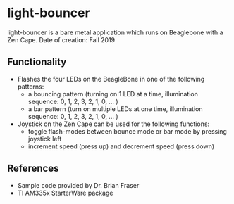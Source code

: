 # light-bouncer 
light-bouncer is a bare metal application which runs on Beaglebone with a Zen Cape. 
Date of creation: Fall 2019

Functionality
---------------
- Flashes the four LEDs on the BeagleBone in one of the following patterns:
  - a bouncing pattern (turning on 1 LED at a time, illumination sequence: 0, 1, 2, 3, 2, 1, 0, ... ) 
  - a bar pattern (turn on multiple LEDs at one time, illumination sequence: 0, 1, 2, 3, 2, 1, 0, ... )
- Joystick on the Zen Cape can be used for the following functions:
  - toggle flash-modes between bounce mode or bar mode by pressing joystick left
  - increment speed (press up) and decrement speed (press down)
 
 References
 ---------- 
 - Sample code provided by Dr. Brian Fraser 
 - TI AM335x StarterWare package
